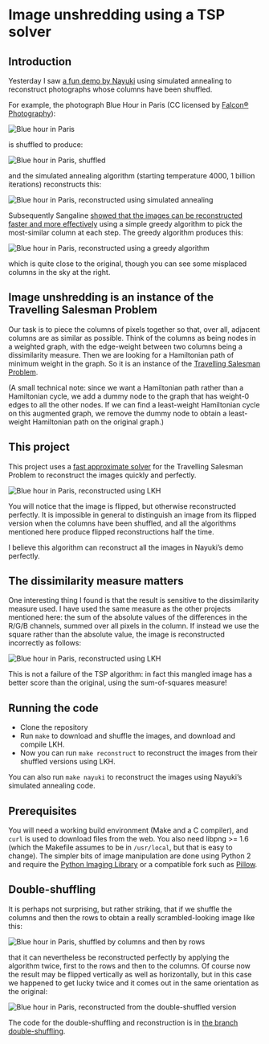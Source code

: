 # Image unshredding using a TSP solver

## Introduction

Yesterday I saw [a fun demo by Nayuki](https://www.nayuki.io/page/image-unshredder-by-annealing) using simulated annealing to reconstruct photographs whose columns have been shuffled.

For example, the photograph Blue Hour in Paris (CC licensed by [Falcon® Photography](https://www.flickr.com/photos/falcon_33/15178077733/)):

![Blue hour in Paris](https://robinhouston.github.io/image-unshredding/images/original/blue-hour-paris.png)

is shuffled to produce:

![Blue hour in Paris, shuffled](https://robinhouston.github.io/image-unshredding/images/shuffled/blue-hour-paris.png)

and the simulated annealing algorithm (starting temperature 4000, 1 billion iterations) reconstructs this:

![Blue hour in Paris, reconstructed using simulated annealing](https://robinhouston.github.io/image-unshredding/images/nayuki/blue-hour-paris.png)

Subsequently Sangaline [showed that the images can be reconstructed faster and more effectively](http://sangaline.com/blog/image_unshredder/) using a simple greedy algorithm to pick the most-similar column at each step. The greedy algorithm produces this:

![Blue hour in Paris, reconstructed using a greedy algorithm](https://robinhouston.github.io/image-unshredding/images/sangaline/blue-hour-paris.png)

which is quite close to the original, though you can see some misplaced columns in the sky at the right.

## Image unshredding is an instance of the Travelling Salesman Problem

Our task is to piece the columns of pixels together so that, over all, adjacent columns are as similar as possible. Think of the columns as being nodes in a weighted graph, with the edge-weight between two columns being a dissimilarity measure. Then we are looking for a Hamiltonian path of minimum weight in the graph. So it is an instance of the [Travelling Salesman Problem](https://en.wikipedia.org/wiki/Travelling_salesman_problem).

(A small technical note: since we want a Hamiltonian path rather than a Hamiltonian cycle, we add a dummy node to the graph that has weight-0 edges to all the other nodes. If we can find a least-weight Hamiltonian cycle on this augmented graph, we remove the dummy node to obtain a least-weight Hamiltonian path on the original graph.)

## This project

This project uses a [fast approximate solver](http://webhotel4.ruc.dk/~keld/research/LKH/) for the Travelling Salesman Problem to reconstruct the images quickly and perfectly.

![Blue hour in Paris, reconstructed using LKH](https://robinhouston.github.io/image-unshredding/images/reconstructed/blue-hour-paris.png)

You will notice that the image is flipped, but otherwise reconstructed perfectly. It is impossible in general to distinguish an image from its flipped version when the columns have been shuffled, and all the algorithms mentioned here produce flipped reconstructions half the time.

I believe this algorithm can reconstruct all the images in Nayuki’s demo perfectly.

## The dissimilarity measure matters

One interesting thing I found is that the result is sensitive to the dissimilarity measure used. I have used the same measure as the other projects mentioned here: the sum of the absolute values of the differences in the R/G/B channels, summed over all pixels in the column. If instead we use the square rather than the absolute value, the image is reconstructed incorrectly as follows:

![Blue hour in Paris, reconstructed using LKH](https://robinhouston.github.io/image-unshredding/images/least-squares/blue-hour-paris.png)

This is not a failure of the TSP algorithm: in fact this mangled image has a better score than the original, using the sum-of-squares measure!

## Running the code

* Clone the repository
* Run `make` to download and shuffle the images, and download and compile LKH.
* Now you can run `make reconstruct` to reconstruct the images from their shuffled versions using LKH.

You can also run `make nayuki` to reconstruct the images using Nayuki’s simulated annealing code.

## Prerequisites

You will need a working build environment (Make and a C compiler), and `curl` is used to download files from the web. You also need libpng >= 1.6 (which the Makefile assumes to be in `/usr/local`, but that is easy to change). The simpler bits of image manipulation are done using Python 2 and require the [Python Imaging Library](http://www.pythonware.com/products/pil/) or a compatible fork such as [Pillow](https://pillow.readthedocs.io/en/3.4.x/).

## Double-shuffling

It is perhaps not surprising, but rather striking, that if we shuffle the columns and then the rows to obtain a really scrambled-looking image like this:

![Blue hour in Paris, shuffled by columns and then by rows](https://robinhouston.github.io/image-unshredding/images/double_shuffled/blue-hour-paris.png)

that it can nevertheless be reconstructed perfectly by applying the algorithm twice, first to the rows and then to the columns. Of course now the result may be flipped vertically as well as horizontally, but in this case we happened to get lucky twice and it comes out in the same orientation as the original:

![Blue hour in Paris, reconstructed from the double-shuffled version](https://robinhouston.github.io/image-unshredding/images/double_reconstructed/blue-hour-paris.png)

The code for the double-shuffling and reconstruction is in [the branch double-shuffling](tree/double-shuffling).

